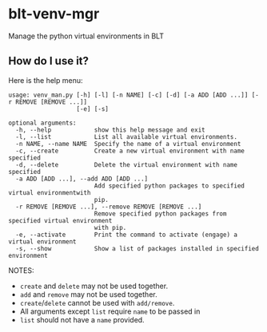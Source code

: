 # blt-venv-mgr
Manage the python virtual environments in BLT

## How do I use it?

Here is the help menu:
```
usage: venv_man.py [-h] [-l] [-n NAME] [-c] [-d] [-a ADD [ADD ...]] [-r REMOVE [REMOVE ...]]
                   [-e] [-s]

optional arguments:
  -h, --help            show this help message and exit
  -l, --list            List all available virtual environments.
  -n NAME, --name NAME  Specify the name of a virtual environment
  -c, --create          Create a new virtual environment with name specified
  -d, --delete          Delete the virtual environment with name specified
  -a ADD [ADD ...], --add ADD [ADD ...]
                        Add specified python packages to specified virtual environmentwith
                        pip.
  -r REMOVE [REMOVE ...], --remove REMOVE [REMOVE ...]
                        Remove specified python packages from specified virtual environment
                        with pip.
  -e, --activate        Print the command to activate (engage) a virtual environment
  -s, --show            Show a list of packages installed in specified environment
```
NOTES:

- `create` and `delete` may not be used together.
- `add` and `remove` may not be used together.
- `create`/`delete` cannot be used with `add/remove`.
- All arguments except `list` require `name` to be passed in
- `list` should not have a `name` provided.